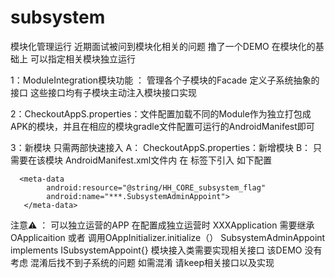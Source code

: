 # subsystem
模块化管理运行  近期面试被问到模块化相关的问题  撸了一个DEMO 
在模块化的基础上 可以指定相关模块独立运行 


1：ModuleIntegration模块功能 ： 管理各个子模块的Facade  定义子系统抽象的接口  这些接口均有子模块主动注入模块接口实现

2：CheckoutAppS.properties：文件配置加载不同的Module作为独立打包成APK的模块，并且在相应的模块gradle文件配置可运行的AndroidManifest即可

3：新模块 只需两部快速接入
    A： CheckoutAppS.properties：新增模块
    B： 只需要在该模块 AndroidManifest.xml文件内 在<application/> 标签下引入 如下配置
    
    
      <meta-data
            android:resource="@string/HH_CORE_subsystem_flag"
            android:name="***.SubsystemAdminAppoint">
       </meta-data>


注意⚠️ ： 
  可以独立运营的APP 在配置成独立运营时 XXXApplication 需要继承OApplicaition 或者 调用OAppInitializer.initialize（）
  SubsystemAdminAppoint implements ISubsystemAppoint{} 模块接入类需要实现相关接口
  该DEMO 没有考虑 混淆后找不到子系统的问题  如需混淆 请keep相关接口以及实现
